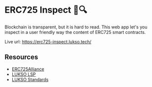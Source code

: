 # ERC725 Inspect 📝🔍

Blockchain is transparent, but it is hard to read. This web app let's you inspect in a user friendly way the content of ERC725 smart contracts.

Live url: <https://erc725-inspect.lukso.tech/>

## Resources

- [ERC725Alliance](https://erc725alliance.org/)
- [LUKSO LSP](https://github.com/lukso-network/LIPs/tree/master/LSPs)
- [LUKSO Standards](https://docs.lukso.tech/standards/introduction)
